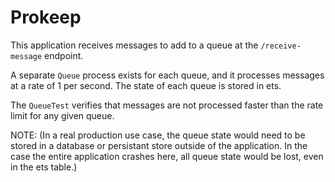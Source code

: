 # Prokeep

This application receives messages to add to a queue at the `/receive-message` endpoint.

A separate `Queue` process exists for each queue, and it processes messages at a rate of 1 per second. The state of each queue is stored in ets.

The `QueueTest` verifies that messages are not processed faster than the rate limit for any given queue.


NOTE:
(In a real production use case, the queue state would need to be stored in a database or persistant store outside of the application. In the case the entire application crashes here, all queue state would be lost, even in the ets table.)
